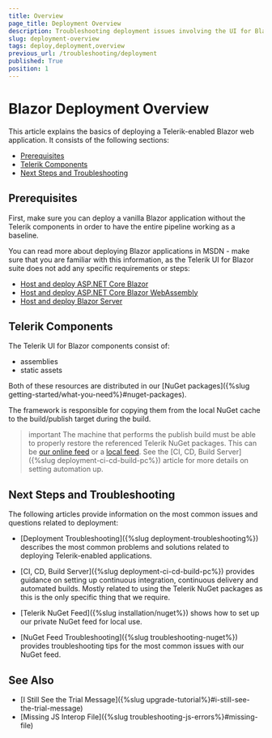 ```yaml
---
title: Overview
page_title: Deployment Overview
description: Troubleshooting deployment issues involving the UI for Blazor suite.
slug: deployment-overview
tags: deploy,deployment,overview
previous_url: /troubleshooting/deployment
published: True
position: 1
---
```


# Blazor Deployment Overview

This article explains the basics of deploying a Telerik-enabled Blazor web application. It consists of the following sections:

* [Prerequisites](#prerequisites)
* [Telerik Components](#telerik-components)
* [Next Steps and Troubleshooting](#next-steps-and-troubleshooting)


## Prerequisites

First, make sure you can deploy a vanilla Blazor application without the Telerik components in order to have the entire pipeline working as a baseline.

You can read more about deploying Blazor applications in MSDN - make sure that you are familiar with this information, as the Telerik UI for Blazor suite does not add any specific requirements or steps:

* [Host and deploy ASP.NET Core Blazor](https://docs.microsoft.com/en-us/aspnet/core/host-and-deploy/blazor/?view=aspnetcore-3.0&tabs=visual-studio)
* [Host and deploy ASP.NET Core Blazor WebAssembly](https://docs.microsoft.com/en-us/aspnet/core/host-and-deploy/blazor/webassembly?view=aspnetcore-3.0)
* [Host and deploy Blazor Server](https://docs.microsoft.com/en-us/aspnet/core/host-and-deploy/blazor/server?view=aspnetcore-3.0)



## Telerik Components

The Telerik UI for Blazor components consist of:
* assemblies
* static assets

Both of these resources are distributed in our [NuGet packages]({%slug getting-started/what-you-need%}#nuget-packages).

The framework is responsible for copying them from the local NuGet cache to the build/publish target during the build.

>important The machine that performs the publish build must be able to properly restore the referenced Telerik NuGet packages. This can be [our online feed](../installation/nuget) or a [local feed](../installation/zip). See the [CI, CD, Build Server]({%slug deployment-ci-cd-build-pc%}) article for more details on setting automation up.


## Next Steps and Troubleshooting

The following articles provide information on the most common issues and questions related to deployment:

* [Deployment Troubleshooting]({%slug deployment-troubleshooting%}) describes the most common problems and solutions related to deploying Telerik-enabled applications.

* [CI, CD, Build Server]({%slug deployment-ci-cd-build-pc%}) provides guidance on setting up continuous integration, continuous delivery and automated builds. Mostly related to using the Telerik NuGet packages as this is the only specific thing that we require.

* [Telerik NuGet Feed]({%slug installation/nuget%}) shows how to set up our private NuGet feed for local use.

* [NuGet Feed Troubleshooting]({%slug troubleshooting-nuget%}) provides troubleshooting tips for the most common issues with our NuGet feed.


## See Also

* [I Still See the Trial Message]({%slug upgrade-tutorial%}#i-still-see-the-trial-message)
* [Missing JS Interop File]({%slug troubleshooting-js-errors%}#missing-file) 
